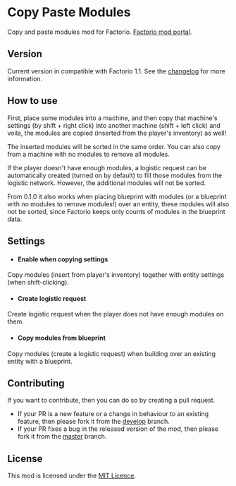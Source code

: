 # Copy Paste Modules

Copy and paste modules mod for Factorio. [Factorio mod portal](https://mods.factorio.com/mod/CopyPasteModules).


## Version

Current version in compatible with Factorio 1.1.
See the [changelog](https://github.com/kajacx/CopyPasteModules/blob/master/changelog.md) for more information.


## How to use

First, place some modules into a machine, and then copy that machine's settings (by shift + right click)
into another machine (shift + left click) and voila, the modules are copied (inserted from the player's inventory) as well!

The inserted modules will be sorted in the same order. You can also copy from a machine with no modules to remove all modules.

If the player doesn't have enough modules, a logistic request can be automatically created (turned on by default)
to fill those modules from the logistic network. However, the additional modules will not be sorted.

From 0.1.0 it also works when placing blueprint with modules (or a blueprint with no modules to remove modules!)
over an entity, these modules will also not be sorted, since Factorio keeps only counts of modules in the blueprint data.


## Settings

 - #### Enable when copying settings
Copy modules (insert from player's inventory) together with entity settings (when shift-clicking).

 - #### Create logistic request
Create logistic request when the player does not have enough modules on them.

 - #### Copy modules from blueprint
Copy modules (create a logistic request) when building over an existing entity with a blueprint.


## Contributing

If you want to contribute, then you can do so by creating a pull request.
 - If your PR is a new feature or a change in behaviour to an existing feature,
 then please fork it from the [develop](https://github.com/kajacx/CopyPasteModules/tree/develop) branch.
 - If your PR fixes a bug in the released version of the mod,
 then please fork it from the [master](https://github.com/kajacx/CopyPasteModules/tree/master) branch.

## License

This mod is licensed under the [MIT Licence](https://github.com/kajacx/CopyPasteModules/blob/master/LICENSE).
